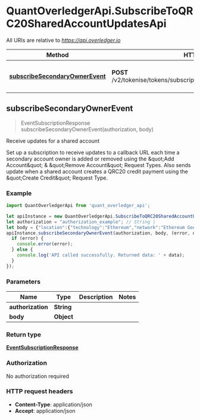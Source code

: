 # QuantOverledgerApi.SubscribeToQRC20SharedAccountUpdatesApi

All URIs are relative to *https://api.overledger.io*

Method | HTTP request | Description
------------- | ------------- | -------------
[**subscribeSecondaryOwnerEvent**](SubscribeToQRC20SharedAccountUpdatesApi.md#subscribeSecondaryOwnerEvent) | **POST** /v2/tokenise/tokens/subscription/qrc20/secondaryaccountowner | Receive updates for a shared account



## subscribeSecondaryOwnerEvent

> EventSubscriptionResponse subscribeSecondaryOwnerEvent(authorization, body)

Receive updates for a shared account

Set up a subscription to receive updates to a callback URL each time a secondary account owner is added or removed using the \&quot;Add Account\&quot; &amp; \&quot;Remove Account\&quot; Request Types. Also sends update when a shared account creates a QRC20 credit payment using the \&quot;Create Credit\&quot; Request Type.

### Example

```javascript
import QuantOverledgerApi from 'quant_overledger_api';

let apiInstance = new QuantOverledgerApi.SubscribeToQRC20SharedAccountUpdatesApi();
let authorization = "authorization_example"; // String | 
let body = {"location":{"technology":"Ethereum","network":"Ethereum Goerli Testnet"},"callbackUrl":"https://eo2vmypzncjgeoi.m.pipedream.net","type":"Add Account","requestDetails":{"tokenUnit":"QNTNS"}}; // Object | 
apiInstance.subscribeSecondaryOwnerEvent(authorization, body, (error, data, response) => {
  if (error) {
    console.error(error);
  } else {
    console.log('API called successfully. Returned data: ' + data);
  }
});
```

### Parameters


Name | Type | Description  | Notes
------------- | ------------- | ------------- | -------------
 **authorization** | **String**|  | 
 **body** | **Object**|  | 

### Return type

[**EventSubscriptionResponse**](EventSubscriptionResponse.md)

### Authorization

No authorization required

### HTTP request headers

- **Content-Type**: application/json
- **Accept**: application/json

